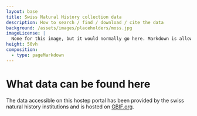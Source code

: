 ```yaml
---
layout: base
title: Swiss Natural History collection data
description: How to search / find / download / cite the data
background: /assets/images/placeholders/moss.jpg
imageLicense: |
  None for this image, but it would normally go here. Markdown is allowed.
height: 50vh
composition:
  - type: pageMarkdown
---
```

# What data can be found here

The data accessible on this hostep portal has been provided by the swiss natural history institutions and is hosted on [GBIF.org](https://www.gbif.org/).
